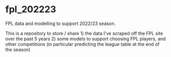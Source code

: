 # fpl_202223
FPL data and modelling to support 2022/23 season.

This is a repository to store / share 1) the data I've scraped off the FPL site over the past 5 years 2) some models to support choosing FPL players, and other competitions (in particular predicting the league table at the end of the season)

